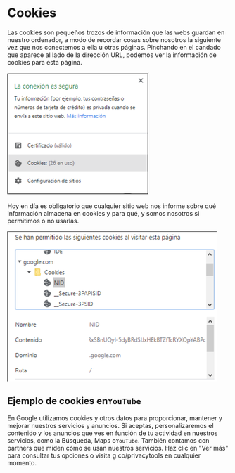 # Cookies

Las cookies son pequeños trozos de información que las webs guardan en nuestro ordenador, a modo de recordar cosas sobre nosotros la siguiente vez que nos conectemos a ella u otras páginas. Pinchando en el candado que aparece al lado de la dirección URL, podemos ver la información de cookies para esta página.

![imagen](img/2022-12-14-09-12-10.png)

Hoy en día es obligatorio que cualquier sitio web nos informe sobre qué información almacena en cookies y para qué, y somos nosotros si permitimos o no usarlas.

![imagen](img/2022-12-14-09-12-28.png)

## Ejemplo de cookies en``YouTube``

En Google utilizamos cookies y otros datos para proporcionar, mantener y mejorar nuestros servicios y anuncios. Si aceptas, personalizaremos el contenido y los anuncios que ves en función de tu actividad en nuestros servicios, como la Búsqueda, Maps o``YouTube``. También contamos con partners que miden cómo se usan nuestros servicios. Haz clic en "Ver más" para consultar tus opciones o visita g.co/privacytools en cualquier momento.
